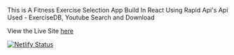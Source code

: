 This is A Fitness Exercise Selection App Build In React Using Rapid Api's
Api Used - ExerciseDB, Youtube Search and Download

View the Live Site [here](https://zen-gym.netlify.app/)

[![Netlify Status](https://api.netlify.com/api/v1/badges/4f143129-fcbd-41a7-9ae4-51ddfe74f191/deploy-status)](https://app.netlify.com/sites/zen-gym/deploys)
